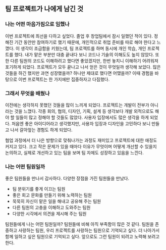 ## 팀 프로젝트가 나에게 남긴 것

### 나는 어떤 마음가짐으로 임했나

이번 프로젝트에 최선을 다하고 싶었다. 졸업 후 창업팀에서 잠시 일했던 적이 있다. 정해진 기간 동안만 참여하기로 했기 때문에, 개인적으로 취업 준비를 따로 해야 한다고 느꼈다. 이 생각이 조급함을 키웠는데, 팀 프로젝트를 하며 동시에 개인 학습, 개인 프로젝트를 했다. 내가 맡은 부분만 대충 끝내다 보니 코드나 기술의 이해도도 높지 않았다. 또한 다른 팀원의 코드도 이해하려고 했다면 좋았겠지만, 한번 놓치니 이해하기 어려워져 포기하게 되었다. 프로젝트가 모두 끝나고 나서 얻은 것이 무엇일까 생각해 보았다. 많은 것들을 하긴 했지만 과연 성장했을까? 하나만 제대로 했다면 어땠을까? 이때 경험을 바탕으로 이번 프로젝트는 한 가지에만 집중하자고 다짐했다.

### 그래서 무엇을 배웠나

이전에는 생각하지 못했던 것들을 많이 느끼게 되었다. 프로젝트는 개발이 전부가 아니라는 것을 느꼈다. 각종 회의, 협의, 디자인, 기획, 설계 등 생각보다 개발 외적으로도 해야 할 일들이 많고 정해야 할 것들도 많았다. 사용자 입장에서도 많은 생각을 하게 되었다. 처음엔 좋은 아이디어라고 생각했지만, 사용자 입장과 디자인을 고민하다 보니 만들고 나서 갈아엎는 경험도 하게 되었다.

협업 과정에서 더 나은 방향으로 맞춰나가는 과정도 재미있고 프로젝트에 대한 애정도 커지고 있다. 크고 작은 문제가 있을 때마다 이유가 무엇이며 어떻게 개선할 수 있을지 논의하고, 실제로 개선하고 있는 팀을 보며 팀 자체도 성장하고 있음을 느낀다.

### 나는 어떤 팀원일까

좋은 팀원들을 만나서 감사하다. 다양한 장점을 가진 팀원들을 만났다.

- 팀 분위기를 좋게 이끄는 팀원
- 좋은 회고 문화를 만들기 위해 노력하는 팀원
- 묵묵히 자신이 맡은 일을 해내고 공유해 주는 팀원
- 다른 팀원의 고충을 이해하고 도와주는 팀원
- 다양한 시각에서 의견을 제시해 주는 팀원

팀원들에게 나는 어떤 팀원일까? 팀원들에 비해 아직 부족함이 많은 것 같다. 팀원을 존중하고 사랑하는 팀원, 우리 프로젝트를 사랑하는 팀원으로 기억되고 싶다. 더 나아가서 함께 일하고 싶은 팀원으로 기억되고 싶다. 앞으로도 그런 팀원이 되려고 노력해 보려고 한다.

